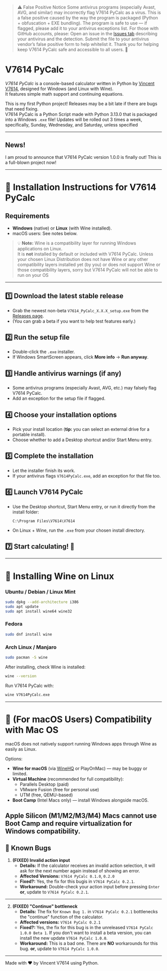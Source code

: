 >⚠ False Positive Notice
Some antivirus programs (especially Avast, AVG, and similar) may incorrectly flag V7614 PyCalc as a virus.
This is a false positive caused by the way the program is packaged (Python + obfuscation + EXE bundling).
The program is safe to use — if flagged, please add it to your antivirus exceptions list.
For those with GitHub accounts, please:
Open an issue in the [Issues tab](https://github.com/V7614-Tech/V7614-PyCalc/issues) describing your antivirus and the detection.
Submit the file to your antivirus vendor’s false positive form to help whitelist it.
Thank you for helping keep V7614 PyCalc safe and accessible to all users. 💙

# V7614 PyCalc

*V7614 PyCalc* is a console-based calculator written in Python by [Vincent V7614](https://github.com/V7614), designed for Windows (and Linux with Wine).  
It features simple math support and continuing equations.

This is my first Python project! Releases may be a bit late if there are bugs that need fixing.  
V7614 PyCalc is a Python Script made with Python 3.13.0 that is packaged into a Windows `.exe` file!
Updates will be rolled out 3 times a week, specifically, Sunday, Wednesday, and Saturday, unless specified

---

## News!

I am proud to announce that V7614 PyCalc version 1.0.0 is finally out! This is a full-blown project now!

---

# 🚀 Installation Instructions for V7614 PyCalc

## Requirements
- **Windows** (native) or **Linux** (with Wine installed).
- macOS users: See notes below.

> 💡 **Note:** Wine is a compatibility layer for running Windows applications on Linux.  
> It is **not** installed by default or included with V7614 PyCalc. Unless your chosen Linux Distribution does not have Wine or any other compatibility layers installed yet (by you) or does not support Wine or those compatibility layers, sorry but V7614 PyCalc will not be able to run on your OS 

---

## 1️⃣ Download the latest stable release
- Grab the newest non-beta `V7614_PyCalc_X.X.X_setup.exe` from the [Releases page](https://github.com/V7614-Tech/V7614-PyCalc/releases).
- (You can grab a beta if you want to help test features early.)

## 2️⃣ Run the setup file
- Double-click the `.exe` installer.
- If Windows SmartScreen appears, click **More info** → **Run anyway**.

## 3️⃣ Handle antivirus warnings (if any)
- Some antivirus programs (especially Avast, AVG, etc.) may falsely flag V7614 PyCalc.
- Add an exception for the setup file if flagged.

## 4️⃣ Choose your installation options
- Pick your install location (**tip:** you can select an external drive for a portable install).
- Choose whether to add a Desktop shortcut and/or Start Menu entry.

## 5️⃣ Complete the installation
- Let the installer finish its work.
- If your antivirus flags `V7614PyCalc.exe`, add an exception for that file too.

## 6️⃣ Launch V7614 PyCalc
- Use the Desktop shortcut, Start Menu entry, or run it directly from the install folder:  
  ```
  C:\Program Files\V7614\V7614
  ```
- On Linux + Wine, run the `.exe` from your chosen install directory.

## 7️⃣ Start calculating! 🎉

---

# 🍷 Installing Wine on Linux

### Ubuntu / Debian / Linux Mint
```bash
sudo dpkg --add-architecture i386
sudo apt update
sudo apt install wine64 wine32
```

### Fedora
```bash
sudo dnf install wine
```

### Arch Linux / Manjaro
```bash
sudo pacman -S wine
```

After installing, check Wine is installed:
```bash
wine --version
```

Run V7614 PyCalc with:
```bash
wine V7614PyCalc.exe
```

---

# 🍏 (For macOS Users) Compatibility with Mac OS

macOS does not natively support running Windows apps through Wine as easily as Linux.

Options:
- **Wine for macOS** (via [WineHQ](https://www.winehq.org) or PlayOnMac) — may be buggy or limited.
- **Virtual Machine** (recommended for full compatibility):
  - Parallels Desktop (paid)
  - VMware Fusion (free for personal use)
  - UTM (free, QEMU-based)
- **Boot Camp** (Intel Macs only) — install Windows alongside macOS.

Apple Silicon (M1/M2/M3/M4) Macs cannot use Boot Camp and require virtualization for Windows compatibility.
---

## 🐞 Known Bugs

1. **(FIXED) Invalid action input**
   - **Details:** If the calculator receives an invalid action selection, it will ask for the next number again instead of showing an error.
   - **Affected Versions:** `V7614 PyCalc 0.1.0`, `0.2.0`  
   - **Fixed?:** Yes, the fix for this bugis in `V7614 PyCalc 0.2.1`.  
   - **Workaround:** Double-check your action input before pressing `Enter` **or**, update to `V7614 PyCalc 0.2.1`.
---

2. **(FIXED) "Continue" bottleneck**
   - **Details:** The fix for `Known Bug 1.` in `V7614 PyCalc 0.2.1` bottlenecks the "continue" function of the calculator.
   - **Affected versions:** `V7614 PyCalc 0.2.1`
   - **Fixed?:** Yes, the fix for this bug is in the unreleased `V7614 PyCalc 1.0.0 Beta 1`. If you don't want to install a beta version, you can install the new update `V7614 PyCalc 1.0.0`.
   - **Workaround:** This is a bad one. There are **NO** workarounds for this bug. **or**, update to `V7614 PyCalc 1.0.0`.
---

Made with ❤️ by Vincent V7614 using Python.
